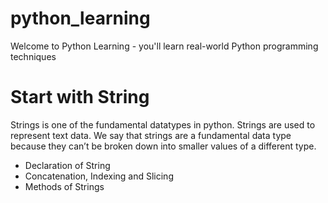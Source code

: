 # python_learning
Welcome to Python Learning - you'll learn real-world Python programming techniques

# Start with String
Strings is one of the fundamental datatypes in python. Strings are used to represent text data.
We say that strings are a fundamental data type because they can’t be broken down into smaller values of a different type.
* Declaration of String
* Concatenation, Indexing and Slicing
* Methods of Strings

